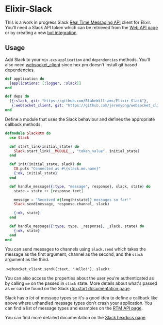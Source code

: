 # Elixir-Slack

This is a work in progress Slack [Real Time Messaging API] client for Elixir.
You'll need a Slack API token which can be retrieved from the [Web API page] or
by creating a new [bot integration].

[Real time Messaging API]: https://api.slack.com/rtm
[Web API page]: https://api.slack.com/web
[bot integration]: https://my.slack.com/services/new/bot

## Usage

Add Slack to your `mix.exs` `application` and `dependencies` methods. You'll
also need [websocket_client] since hex.pm doesn't install git based dependencies.

[websocket_client]: https://github.com/jeremyong/websocket_client

```elixir
def application do
  [applications: [:logger, :slack]]
end

def deps do
  [{:slack, git: "https://github.com/BlakeWilliams/Elixir-Slack"},
   {:websocket_client, git: "https://github.com/jeremyong/websocket_client"}]
end
```

Define a module that uses the Slack behaviour and defines the appropriate
callback methods.

```elixir
defmodule SlackRtm do
  use Slack

  def start_link(initial_state) do
    Slack.start_link(__MODULE__, "token_value", initial_state)
  end

  def init(initial_state, slack) do
    IO.puts "Connected as #\{slack.me.name}"
    {:ok, initial_state}
  end

  def handle_message({:type, "message", response}, slack, state) do
    state = state ++ [response.text]

    message = "Received #{length(state)} messages so far!"
    Slack.send(message, response.channel, slack)

    {:ok, state}
  end

  def handle_message({:type, type, _response}, _slack, state) do
    {:ok, state}
  end
end
```

You can send messages to channels using `Slack.send` which takes the message as
the first argument, channel as the second, and the `slack` argument as the
third.

`:websocket_client.send({:text, "Hello!"}, slack)`.

You can also access the properties about the user you're authenticated as by
calling `me` on the passed in `slack` state. More details about what's passed as
`me` can be found on the Slack [rtm.start documentation page][rtm.start].

[rtm.start]: https://api.slack.com/methods/rtm.start

Slack has *a lot* of message types so it's a good idea to define a callback like
above where unhandled message types don't crash your application. You can find a
list of message types and examples on the [RTM API page].

You can find more detailed documentation on the [Slack hexdocs page].

[RTM API page]: https://api.slack.com/rtm
[Slack hexdocs page]: http://hexdocs.pm/slack/
